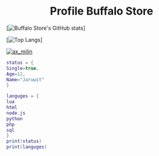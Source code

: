 <h1 align="center">Profile Buffalo Store</h1>

[![Buffalo Store's GitHub stats](https://github-readme-stats.vercel.app/api?username=JJTChannel&show_icons=true&theme=transparent)]

[![Top Langs](https://github-readme-stats.vercel.app/api/top-langs/?username=JJTChannel&langs_count=8&theme=transparent)]

[![ax_milin](https://discord.c99.nl/widget/theme-1/750677078986195003.png)]([https://discord.c99.nl/widget/theme-1/750677078986195003.png](https://discord.c99.nl/widget/theme-1/750677078986195003.png))

```lua
status = {
Single=true,
Age=12,
Name="Jaruwit"
}

languges = {
lua
html
node.js
python
php
sql
}
print(status)
print(languges)
```
